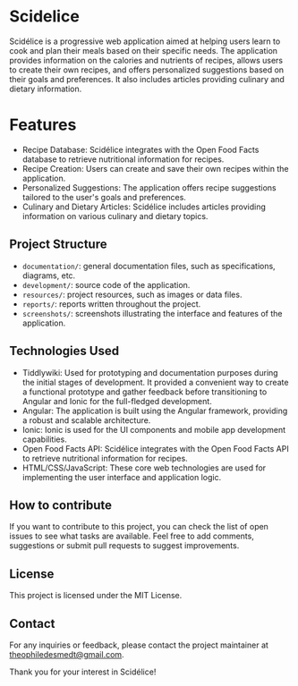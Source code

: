 # Scidelice

Scidélice is a progressive web application aimed at helping users learn to cook and plan their meals based on their specific needs. The application provides information on the calories and nutrients of recipes, allows users to create their own recipes, and offers personalized suggestions based on their goals and preferences. It also includes articles providing culinary and dietary information.

# Features

- Recipe Database: Scidélice integrates with the Open Food Facts database to retrieve nutritional information for recipes.
- Recipe Creation: Users can create and save their own recipes within the application.
- Personalized Suggestions: The application offers recipe suggestions tailored to the user's goals and preferences.
- Culinary and Dietary Articles: Scidélice includes articles providing information on various culinary and dietary topics.

## Project Structure

- `documentation/`: general documentation files, such as specifications, diagrams, etc.
- `development/`:  source code of the application.
- `resources/`: project resources, such as images or data files.
- `reports/`: reports written throughout the project.
- `screenshots/`: screenshots illustrating the interface and features of the application.

## Technologies Used

- Tiddlywiki: Used for prototyping and documentation purposes during the initial stages of development. It provided a convenient way to create a functional prototype and gather feedback before transitioning to Angular and Ionic for the full-fledged development.
- Angular: The application is built using the Angular framework, providing a robust and scalable architecture.
- Ionic: Ionic is used for the UI components and mobile app development capabilities.
- Open Food Facts API: Scidélice integrates with the Open Food Facts API to retrieve nutritional information for recipes.
- HTML/CSS/JavaScript: These core web technologies are used for implementing the user interface and application logic.

## How to contribute

If you want to contribute to this project, you can check the list of open issues to see what tasks are available. Feel free to add comments, suggestions or submit pull requests to suggest improvements.

## License

This project is licensed under the MIT License.

## Contact

For any inquiries or feedback, please contact the project maintainer at theophiledesmedt@gmail.com.

Thank you for your interest in Scidélice!
